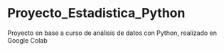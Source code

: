 # Proyecto_Estadistica_Python
Proyecto en base a curso de análisis de datos con Python, realizado en Google Colab
